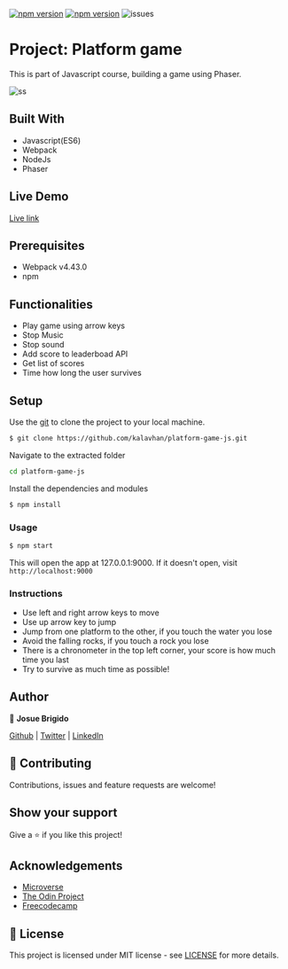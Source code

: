 [![npm version](https://badge.fury.io/js/webpack.svg)](https://badge.fury.io/js/webpack)
[![npm version](https://badge.fury.io/js/npm.svg)](https://badge.fury.io/js/npm)
![issues](https://img.shields.io/github/issues/kalavhan/restaurant-page)

# Project: Platform game

This is part of Javascript course, building a game using Phaser.

![ss](https://user-images.githubusercontent.com/47485749/83661235-0e73f280-a583-11ea-8b8a-248c36040250.png)

## Built With
- Javascript(ES6)
- Webpack
- NodeJs
- Phaser

## Live Demo
[Live link](https://avoider.netlify.app/)


## Prerequisites
- Webpack v4.43.0
- npm

## Functionalities 
- Play game using arrow keys
- Stop Music
- Stop sound
- Add score to leaderboad API
- Get list of scores
- Time how long the user survives

## Setup

Use the [git](https://git-scm.com/downloads) to clone the project to your local machine.
```sh
$ git clone https://github.com/kalavhan/platform-game-js.git
```

Navigate to the extracted folder
```sh 
cd platform-game-js
```

Install the dependencies and modules
```sh
$ npm install
```

### Usage
```sh
$ npm start
```
This will open the app at 127.0.0.1:9000. If it doesn't open, visit ```http://localhost:9000```

### Instructions
- Use left and right arrow keys to move
- Use up arrow key to jump
- Jump from one platform to the other, if you touch the water you lose
- Avoid the falling rocks, if you touch a rock you lose
- There is a chronometer in the top left corner, your score is how much time you last
- Try to survive as much time as possible!

## Author

👤 **Josue Brigido**

[Github](https://github.com/kalavhan) | [Twitter](https://twitter.com/kalavhan) | [LinkedIn](https://linkedin.com/in/kalavhan)



## 🤝 Contributing

Contributions, issues and feature requests are welcome!

## Show your support

Give a ⭐️ if you like this project!

## Acknowledgements
- [Microverse](https://www.microverse.org/)
- [The Odin Project](https://www.theodinproject.com/)
- [Freecodecamp](http://freecodecamp.org/)

## 📝 License

This project is licensed under MIT license - see [LICENSE](/LICENSE) for more details.

